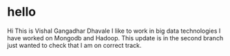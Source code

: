 # hello
Hi This is Vishal Gangadhar Dhavale I like to work in big data technologies I have worked on Mongodb and Hadoop.
This update is in the second branch just wanted to check that I am on correct track.
